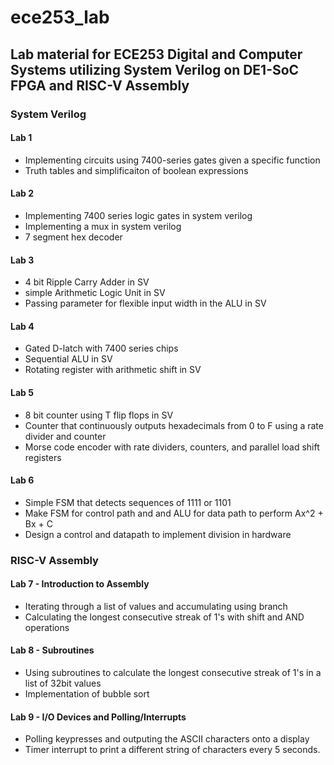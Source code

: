# ece253_lab
## Lab material for ECE253 Digital and Computer Systems utilizing System Verilog on DE1-SoC FPGA and RISC-V Assembly

### System Verilog
#### Lab 1
- Implementing circuits using 7400-series gates given a specific function
- Truth tables and simplificaiton of boolean expressions

#### Lab 2
- Implementing 7400 series logic gates in system verilog 
- Implementing a mux in system verilog
- 7 segment hex decoder 

#### Lab 3
- 4 bit Ripple Carry Adder in SV
- simple Arithmetic Logic Unit in SV
- Passing parameter for flexible input width in the ALU in SV

#### Lab 4
- Gated D-latch with 7400 series chips 
- Sequential ALU in SV
- Rotating register with arithmetic shift in SV

#### Lab 5
- 8 bit counter using T flip flops in SV
- Counter that continuously outputs hexadecimals from 0 to F using a rate divider and counter
- Morse code encoder with rate dividers, counters, and parallel load shift registers

#### Lab 6
- Simple FSM that detects sequences of 1111 or 1101
- Make FSM for control path and and ALU for data path to perform Ax^2 + Bx + C 
- Design a control and datapath to implement division in hardware

### RISC-V Assembly

#### Lab 7 - Introduction to Assembly
- Iterating through a list of values and accumulating using branch
- Calculating the longest consecutive streak of 1's with shift and AND operations

#### Lab 8 - Subroutines
- Using subroutines to calculate the longest consecutive streak of 1's in a list of 32bit values
- Implementation of bubble sort

#### Lab 9 - I/O Devices and Polling/Interrupts
- Polling keypresses and outputing the ASCII characters onto a display
- Timer interrupt to print a different string of characters every 5 seconds. 
